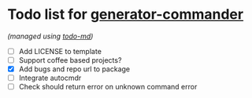 # Todo list for [generator-commander](https://github.com/Hypercubed/generator-commander)

_(managed using [todo-md](https://github.com/Hypercubed/todo-md))_

- [ ] Add LICENSE to template
- [ ] Support coffee based projects?
- [x] Add bugs and repo url to package
- [ ] Integrate autocmdr
- [ ] Check should return error on unknown command error
